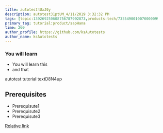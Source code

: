 ```yaml
---
title: autotest4UxJ0y
description: autotest31ptUM_4/11/2019 3:32:32 PM
tags: [topic:139269250608756787992873,products:tech/73554900100700000996,tutorial:experience/advanced]
primary_tag: tutorial:product/sapHana
time: 260
author_profile: https://github.com/ksAutotests
author_name: ksAutotests
---
```

### You will learn
- You will learn this
- and that

autotest tutorial textD8N4up

## Prerequisites
- Prerequisute1
- Prerequisute2
- Prerequisute3

[Relative link](autotest_tutorialinfhs3)
